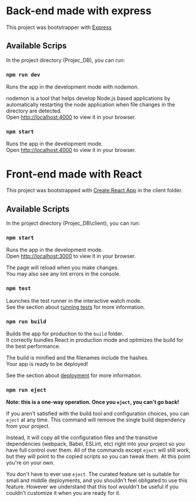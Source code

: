 # Back-end made with express
This project was bootstrapper with [Express](https://expressjs.com/en/guide/routing.html)

## Available Scrips

In the project directory (Projec_DB), you can run:

### `npm run dev`

Runs the app in the development mode with nodemon.

nodemon is a tool that helps develop Node.js based applications by automatically restarting the node application when file changes in the directory are detected.\
Open [http://localhost:4000](http://localhost:4000) to view it in your browser.

### `npm start`

Runs the app in the development mode.\
Open [http://localhost:4000](http://localhost:4000) to view it in your browser.

# Front-end made with React

This project was bootstrapped with [Create React App](https://github.com/facebook/create-react-app) in the client folder.

## Available Scripts

In the project directory (Projec_DB\client), you can run:

### `npm start`

Runs the app in the development mode.\
Open [http://localhost:3000](http://localhost:3000) to view it in your browser.

The page will reload when you make changes.\
You may also see any lint errors in the console.

### `npm test`

Launches the test runner in the interactive watch mode.\
See the section about [running tests](https://facebook.github.io/create-react-app/docs/running-tests) for more information.

### `npm run build`

Builds the app for production to the `build` folder.\
It correctly bundles React in production mode and optimizes the build for the best performance.

The build is minified and the filenames include the hashes.\
Your app is ready to be deployed!

See the section about [deployment](https://facebook.github.io/create-react-app/docs/deployment) for more information.

### `npm run eject`

**Note: this is a one-way operation. Once you `eject`, you can't go back!**

If you aren't satisfied with the build tool and configuration choices, you can `eject` at any time. This command will remove the single build dependency from your project.

Instead, it will copy all the configuration files and the transitive dependencies (webpack, Babel, ESLint, etc) right into your project so you have full control over them. All of the commands except `eject` will still work, but they will point to the copied scripts so you can tweak them. At this point you're on your own.

You don't have to ever use `eject`. The curated feature set is suitable for small and middle deployments, and you shouldn't feel obligated to use this feature. However we understand that this tool wouldn't be useful if you couldn't customize it when you are ready for it.

